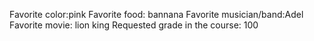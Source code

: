 Favorite color:pink 
Favorite food: bannana
Favorite musician/band:Adel 
Favorite movie: lion king
Requested grade in the course: 100 
